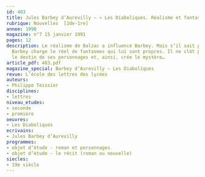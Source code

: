 ```yaml
---
id: 403
title: Jules Barbey d’Aurevilly – « Les Diaboliques. Réalisme et fantastique
rubrique: Nouvelles  [2de-1re]
annee: 1990
magazine: n°7 15 janvier 1991
pages: 12
description: Le réalisme de Balzac a influencé Barbey. Mais s’il sait planter un décor,
  Barbey charge le réel de fantasmes qui lui sont propres. Il ne clôt pas définitivement
  le destin de ses personnages et, ainsi, crée le mystère…
article_pdf: 403.pdf
magazine_special: Barbey d’Aurevilly – Les Diaboliques
revue: L’école des lettres des lycées
auteurs:
- Philippe Teissier
disciplines:
- lettres
niveau_etudes:
- seconde
- première
oeuvres:
- Les Diaboliques
ecrivains:
- Jules Barbey d’Aurevilly
programmes:
- objet d’étude - roman et personnages
- objet d’étude - le récit (roman ou nouvelle)
siecles:
- 19e siècle
---
```

